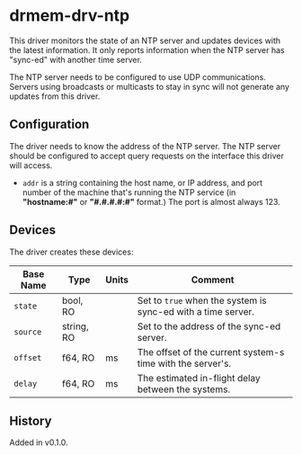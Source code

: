 # drmem-drv-ntp

This driver monitors the state of an NTP server and updates devices
with the latest information. It only reports information when the NTP
server has "sync-ed" with another time server.

The NTP server needs to be configured to use UDP communications.
Servers using broadcasts or multicasts to stay in sync will not
generate any updates from this driver.

## Configuration

The driver needs to know the address of the NTP server. The NTP server
should be configured to accept query requests on the interface this
driver will access.

- `addr` is a string containing the host name, or IP address, and port
  number of the machine that's running the NTP service (in
  **"hostname:#"** or **"\#.#.#.#:#"** format.) The port is almost
  always 123.

## Devices

The driver creates these devices:

| Base Name | Type       | Units | Comment                                                   |
|-----------|------------|-------|--------------------------------------------------------------|
| `state`   | bool, RO   |       | Set to `true` when the system is sync-ed with a time server. |
| `source`  | string, RO |       | Set to the address of the sync-ed server.                    |
| `offset`  | f64, RO    | ms    | The offset of the current system-s time with the server's.   |
| `delay`   | f64, RO    | ms    | The estimated in-flight delay between the systems.           |

## History

Added in v0.1.0.
